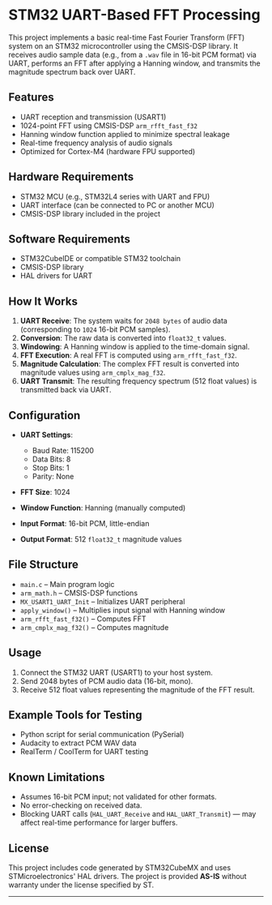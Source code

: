 # STM32 UART-Based FFT Processing

This project implements a basic real-time Fast Fourier Transform (FFT) system on an STM32 microcontroller using the CMSIS-DSP library. It receives audio sample data (e.g., from a `.wav` file in 16-bit PCM format) via UART, performs an FFT after applying a Hanning window, and transmits the magnitude spectrum back over UART.

## Features

- UART reception and transmission (USART1)
- 1024-point FFT using CMSIS-DSP `arm_rfft_fast_f32`
- Hanning window function applied to minimize spectral leakage
- Real-time frequency analysis of audio signals
- Optimized for Cortex-M4 (hardware FPU supported)

## Hardware Requirements

- STM32 MCU (e.g., STM32L4 series with UART and FPU)
- UART interface (can be connected to PC or another MCU)
- CMSIS-DSP library included in the project

## Software Requirements

- STM32CubeIDE or compatible STM32 toolchain
- CMSIS-DSP library
- HAL drivers for UART

## How It Works

1. **UART Receive**: The system waits for `2048 bytes` of audio data (corresponding to `1024` 16-bit PCM samples).
2. **Conversion**: The raw data is converted into `float32_t` values.
3. **Windowing**: A Hanning window is applied to the time-domain signal.
4. **FFT Execution**: A real FFT is computed using `arm_rfft_fast_f32`.
5. **Magnitude Calculation**: The complex FFT result is converted into magnitude values using `arm_cmplx_mag_f32`.
6. **UART Transmit**: The resulting frequency spectrum (512 float values) is transmitted back via UART.

## Configuration

- **UART Settings**:
  - Baud Rate: 115200
  - Data Bits: 8
  - Stop Bits: 1
  - Parity: None

- **FFT Size**: 1024
- **Window Function**: Hanning (manually computed)
- **Input Format**: 16-bit PCM, little-endian
- **Output Format**: 512 `float32_t` magnitude values

## File Structure

- `main.c` – Main program logic
- `arm_math.h` – CMSIS-DSP functions
- `MX_USART1_UART_Init` – Initializes UART peripheral
- `apply_window()` – Multiplies input signal with Hanning window
- `arm_rfft_fast_f32()` – Computes FFT
- `arm_cmplx_mag_f32()` – Computes magnitude

## Usage

1. Connect the STM32 UART (USART1) to your host system.
2. Send 2048 bytes of PCM audio data (16-bit, mono).
3. Receive 512 float values representing the magnitude of the FFT result.

## Example Tools for Testing

- Python script for serial communication (PySerial)
- Audacity to extract PCM WAV data
- RealTerm / CoolTerm for UART testing

## Known Limitations

- Assumes 16-bit PCM input; not validated for other formats.
- No error-checking on received data.
- Blocking UART calls (`HAL_UART_Receive` and `HAL_UART_Transmit`) — may affect real-time performance for larger buffers.

## License

This project includes code generated by STM32CubeMX and uses STMicroelectronics' HAL drivers. The project is provided **AS-IS** without warranty under the license specified by ST.

---

